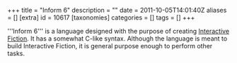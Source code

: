 +++
title = "Inform 6"
description = ""
date = 2011-10-05T14:01:40Z
aliases = []
[extra]
id = 10617
[taxonomies]
categories = []
tags = []
+++


'''Inform 6''' is a language designed with the purpose of creating [Interactive Fiction](https://en.wikipedia.org/wiki/Interactive_Fiction).  It has a somewhat C-like syntax.  Although the language is meant to build Interactive Fiction, it is general purpose enough to perform other tasks.
